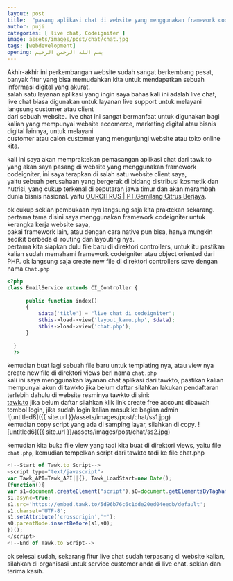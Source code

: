 ```yaml
---
layout: post
title:  "pasang aplikasi chat di website yang menggunakan framework codeigniter"
author: puji
categories: [ live chat, Codeigniter ]
image: assets/images/post/chat/chat.jpg
tags: [webdevelopment]
opening: بسم الله الرحمن الرحيم
---
```


Akhir-akhir ini perkembangan website sudah sangat berkembang pesat, banyak fitur yang bisa memudahkan kita untuk mendapatkan sebuah informasi digital yang akurat.  
salah satu layanan aplikasi yang ingin saya bahas kali ini adalah live chat, live chat biasa digunakan untuk layanan live support untuk melayani langsung customer atau client  
dari sebuah website. live chat ini sangat bermanfaat untuk digunakan bagi kalian yang mempunyai website eccomerce, marketing digital atau bisnis digital lainnya, untuk melayani  
customer atau calon customer yang mengunjungi website atau toko online kita.  

kali ini saya akan mempraktekan pemasangan aplikasi chat dari tawk.to yang akan saya pasang di website yang menggunakan framework codeigniter, ini saya terapkan di salah satu website client saya,  
yaitu sebuah perusahaan yang bergerak di bidang distribusi kosmetik dan nutrisi, yang cukup terkenal di seputaran jawa timur dan akan merambah dunia bisnis nasional. yaitu <a href="https://ourcitrus.id">OURCITRUS | PT.Gemilang Citrus Berjaya</a>.  

ok cukup sekian pembukaan nya langsung saja kita praktekan sekarang. pertama tama disini saya menggunakan framework codeigniter untuk kerangka kerja website saya,  
pakai framework lain, atau dengan cara native pun bisa, hanya mungkin sedikit berbeda di routing dan layouting nya.  
pertama kita siapkan dulu file baru di direktori controllers, untuk itu pastikan kalian sudah memahami framework codeigniter atau object oriented dari PHP. 
ok langsung saja create new file di direktori controllers save dengan nama ```Chat.php```  

```php
<?php
class EmailService extends CI_Controller {	
	
	  public function index()
	  {
		  $data['title'] = "live chat di codeigniter";
		  $this->load->view('layout_kamu.php', $data);
		  $this->load->view('chat.php');
	  }
  
  }
  ?>
```  

kemudian buat lagi sebuah file baru untuk templating nya, atau view nya create new file di direktori views beri nama ```chat.php```  
kali ini saya menggunakan layanan chat aplikasi dari tawkto, pastikan kalian mempunyai akun di tawkto jika belum daftar silahkan lakukan pendaftaran terlebih dahulu di website resminya tawkto di sini:  
<a href="https://dashboard.tawk.to/login">tawk.to</a> jika belum daftar silahkan klik link create free account dibawah tombol login, jika sudah login kalian masuk ke bagian admin  
![untitled8]({{ site.url }}/assets/images/post/chat/ss1.jpg)  
kemudian copy script yang ada di samping layar, silahkan di copy.
![untitled6]({{ site.url }}/assets/images/post/chat/ss2.jpg)  

kemudian kita buka file view yang tadi kita buat di direktori views, yaitu file ```chat.php```, kemudian tempelkan script dari tawkto tadi ke file chat.php  

```javascript
<!--Start of Tawk.to Script-->
<script type="text/javascript">
var Tawk_API=Tawk_API||{}, Tawk_LoadStart=new Date();
(function(){
var s1=document.createElement("script"),s0=document.getElementsByTagName("script")[0];
s1.async=true;
s1.src='https://embed.tawk.to/5d96b76c6c1dde20ed04eedb/default';
s1.charset='UTF-8';
s1.setAttribute('crossorigin','*');
s0.parentNode.insertBefore(s1,s0);
})();
</script>
<!--End of Tawk.to Script-->
```  

ok selesai sudah, sekarang fitur live chat sudah terpasang di website kalian, silahkan di organisasi untuk service customer anda di live chat.
sekian dan terima kasih.  


